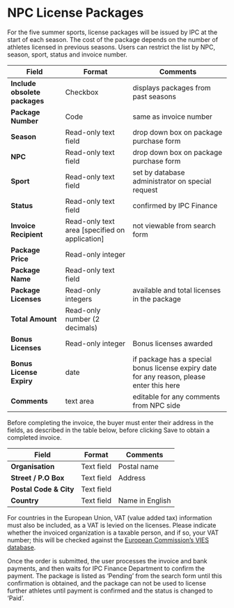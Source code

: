 # NPC License Packages

For the five summer sports, license packages will be issued by IPC at the start of each season. The cost of the package depends on the number of athletes licensed in previous seasons. Users can restrict the list by NPC, season, sport, status and invoice number.

| **Field**                     | **Format**                                     | **Comments**                                                                              |
|-------------------------------|------------------------------------------------|-------------------------------------------------------------------------------------------|
| **Include obsolete packages** | Checkbox                                       | displays packages from past seasons                                                       |
| **Package Number**            | Code                                           | same as invoice number                                                                    |
| **Season**                    | Read-only text field                           | drop down box on package purchase form                                                    |
| **NPC**                       | Read-only text field                           | drop down box on package purchase form                                                    |
| **Sport**                     | Read-only text field                           | set by database administrator on special request                                          |
| **Status**                    | Read-only text field                           | confirmed by IPC Finance                                                                  |
| **Invoice Recipient**         | Read-only text area [specified on application] | not viewable from search form                                                             |
| **Package Price**             | Read-only integer                              |                                                                                           |
| **Package Name**              | Read-only text field                           |                                                                                           |
| **Package Licenses**          | Read-only integers                             | available and total licenses in the package                                               |
| **Total Amount**              | Read-only number (2 decimals)                  |                                                                                           |
| **Bonus Licenses**            | Read-only integer                              | Bonus licenses awarded                                                                    |
| **Bonus License Expiry**      | date                                           | if package has a special bonus license expiry date for any reason, please enter this here |
| **Comments**                  | text area                                      | editable for any comments from NPC side                                                   |

Before completing the invoice, the buyer must enter their address in the fields, as described in the table below, before clicking Save to obtain a completed invoice.

| **Field**              | **Format** | **Comments**    |
|------------------------|------------|-----------------|
| **Organisation**       | Text field | Postal name     |
| **Street / P.O Box**   | Text field | Address         |
| **Postal Code & City** | Text field |                 |
| **Country**            | Text field | Name in English |

For countries in the European Union, VAT (value added tax) information must also be included, as a VAT is levied on the licenses. Please indicate whether the invoiced organization is a taxable person, and if so, your VAT number; this will be checked against the [European Commission’s VIES database](http://ec.europa.eu/taxation_customs/vies/).

Once the order is submitted, the user processes the invoice and bank payments, and then waits for IPC Finance Department to confirm the payment. The package is listed as ‘Pending’ from the search form until this confirmation is obtained, and the package can not be used to license further athletes until payment is confirmed and the status is changed to ‘Paid’.


